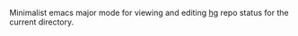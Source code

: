 Minimalist emacs major mode for viewing and editing
[hg](http://mercurial.selenic.com) repo status for the current
directory.
